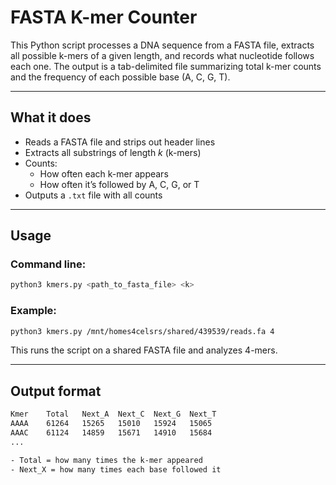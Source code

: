 # FASTA K-mer Counter

This Python script processes a DNA sequence from a FASTA file, extracts all possible k-mers of a given length, and records what nucleotide follows each one. 
The output is a tab-delimited file summarizing total k-mer counts and the frequency of each possible base (A, C, G, T).

---

## What it does

- Reads a FASTA file and strips out header lines
- Extracts all substrings of length *k* (k-mers)
- Counts:
  - How often each k-mer appears
  - How often it’s followed by A, C, G, or T
- Outputs a `.txt` file with all counts

---

## Usage

### Command line:

```bash
python3 kmers.py <path_to_fasta_file> <k>
```

### Example:

```bash
python3 kmers.py /mnt/homes4celsrs/shared/439539/reads.fa 4
```
This runs the script on a shared FASTA file and analyzes 4-mers.

---

## Output format

```bash
Kmer    Total   Next_A  Next_C  Next_G  Next_T
AAAA    61264   15265   15010   15924   15065
AAAC    61124   14859   15671   14910   15684
...

- Total = how many times the k-mer appeared
- Next_X = how many times each base followed it
